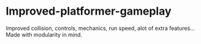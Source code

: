 # Improved-platformer-gameplay
Improved collision, controls, mechanics, run speed, alot of extra features... Made with modularity in mind.
